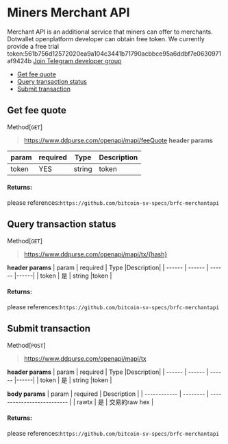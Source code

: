 # Miners Merchant API
Merchant API is an additional service that miners can offer to merchants.
Dotwallet openplatform developer can obtain free token.
We currently provide a free trial token:561b756d12572020ea9a104c3441b71790acbbce95a6ddbf7e0630971af9424b
[Join Telegram developer group](https://t.me/mempool_develepor)
* [Get fee quote](#jump1)
* [Query transaction status](#jump2)
* [Submit transaction](#jump3)

## <span id="jump1">Get fee quote</span>

Method[`GET`]
>  https://www.ddpurse.com/openapi/mapi/feeQuote
**header params**

| param | required | Type |Description|
| ------ | ------ | ------ |------|
| token | YES | string |token |

#### Returns:
please references:`https://github.com/bitcoin-sv-specs/brfc-merchantapi`

## <span id="jump2">Query transaction status</span>

Method[`GET`]
>  https://www.ddpurse.com/openapi/mapi/tx/{hash}

**header params**
| param | required | Type |Description|
| ------ | ------ | ------ |------|
| token | 是 | string |token |

#### Returns:
please references:`https://github.com/bitcoin-sv-specs/brfc-merchantapi`


## <span id="jump3">Submit transaction</span>
Method[`POST`]
>  https://www.ddpurse.com/openapi/mapi/tx

**header params**
| param | required | Type |Description|
| ------ | ------ | ------ |------|
| token | 是 | string |token |

**body params**
| param         | required | Description                       |
| ------------ | -------- | -------------------------- |
| rawtx       | 是       |    交易的raw hex   |

 #### Returns:
please references:`https://github.com/bitcoin-sv-specs/brfc-merchantapi`